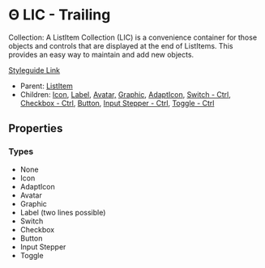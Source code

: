 # Θ LIC - Trailing

Collection: A ListItem Collection (LIC) is a convenience container for those objects and controls that are displayed at the end of ListItems. This provides an easy way to maintain and add new objects.

[Styleguide Link](https://app.zeplin.io/styleguide/6041aec8159a9b10c34d0182/components?cseid=608afbda862fe7328523ffe4)

* Parent: [ListItem](./)
* Children: [Icon](../../overview/icon.md), [Label](../../overview/label.md), [Avatar,](../../overview/avatar/) [Graphic](../../overview/graphic/), [AdaptIcon](../../overview/adapticon/), [Switch - Ctrl](../../overview/switch/), [Checkbox - Ctrl](../../overview/checkbox/), [Button](../../overview/button/), [Input Stepper - Ctrl](../../overview/inpstepper/), [Toggle - Ctrl](../../overview/toggle/)

## Properties

### Types

* None
* Icon
* AdaptIcon
* Avatar
* Graphic
* Label (two lines possible)
* Switch
* Checkbox
* Button
* Input Stepper
* Toggle
